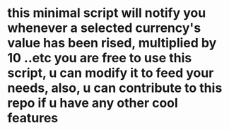 # this minimal script will notify you whenever a selected currency's value has been rised, multiplied by 10 ..etc you are free to use this script, u can modify it to feed your needs, also, u can contribute to this repo if u have any other cool features
